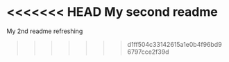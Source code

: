 <<<<<<< HEAD
My second readme
=======
My 2nd readme 
refreshing
>>>>>>> d1ff504c33142615a1e0b4f96bd96797cce2f39d
